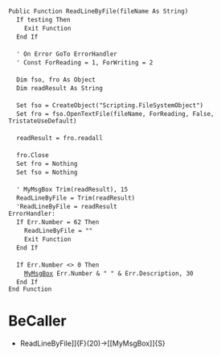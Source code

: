 &nbsp;  &nbsp;  &nbsp;  &nbsp;  
`Public Function ReadLineByFile(fileName As String)`  
&nbsp;&nbsp;&nbsp;&nbsp;`If testing Then`  
&nbsp;&nbsp;&nbsp;&nbsp;&nbsp;&nbsp;&nbsp;&nbsp;`Exit Function`  
&nbsp;&nbsp;&nbsp;&nbsp;`End If`  
&nbsp;  &nbsp;  &nbsp;  &nbsp;  
&nbsp;&nbsp;&nbsp;&nbsp;`' On Error GoTo ErrorHandler`  
&nbsp;&nbsp;&nbsp;&nbsp;`' Const ForReading = 1, ForWriting = 2`  
&nbsp;  &nbsp;  &nbsp;  &nbsp;  
&nbsp;&nbsp;&nbsp;&nbsp;`Dim fso, fro As Object`  
&nbsp;&nbsp;&nbsp;&nbsp;`Dim readResult As String`  
&nbsp;  &nbsp;  &nbsp;  &nbsp;  
&nbsp;&nbsp;&nbsp;&nbsp;`Set fso = CreateObject("Scripting.FileSystemObject")`  
&nbsp;&nbsp;&nbsp;&nbsp;`Set fro = fso.OpenTextFile(fileName, ForReading, False, TristateUseDefault)`  
&nbsp;  &nbsp;  &nbsp;  &nbsp;  
&nbsp;&nbsp;&nbsp;&nbsp;`readResult = fro.readall`  
&nbsp;  &nbsp;  &nbsp;  &nbsp;  
&nbsp;&nbsp;&nbsp;&nbsp;`fro.Close`  
&nbsp;&nbsp;&nbsp;&nbsp;`Set fro = Nothing`  
&nbsp;&nbsp;&nbsp;&nbsp;`Set fso = Nothing`  
&nbsp;  &nbsp;  &nbsp;  &nbsp;  
&nbsp;&nbsp;&nbsp;&nbsp;`' MyMsgBox Trim(readResult), 15`  
&nbsp;&nbsp;&nbsp;&nbsp;`ReadLineByFile = Trim(readResult)`  
&nbsp;&nbsp;&nbsp;&nbsp;`'ReadLineByFile = readResult`  
`ErrorHandler:`  
&nbsp;&nbsp;&nbsp;&nbsp;`If Err.Number = 62 Then`  
&nbsp;&nbsp;&nbsp;&nbsp;&nbsp;&nbsp;&nbsp;&nbsp;`ReadLineByFile = ""`  
&nbsp;&nbsp;&nbsp;&nbsp;&nbsp;&nbsp;&nbsp;&nbsp;`Exit Function`  
&nbsp;&nbsp;&nbsp;&nbsp;`End If`  
&nbsp;  &nbsp;  &nbsp;  &nbsp;  
&nbsp;&nbsp;&nbsp;&nbsp;`If Err.Number <> 0 Then`  
&nbsp;&nbsp;&nbsp;&nbsp;&nbsp;&nbsp;&nbsp;&nbsp;[`MyMsgBox`](MyMsgBox)` Err.Number & " " & Err.Description, 30`  
&nbsp;&nbsp;&nbsp;&nbsp;`End If`  
`End Function`  


# BeCaller
- ReadLineByFile]]{F}(20)->[[MyMsgBox]]{S}

